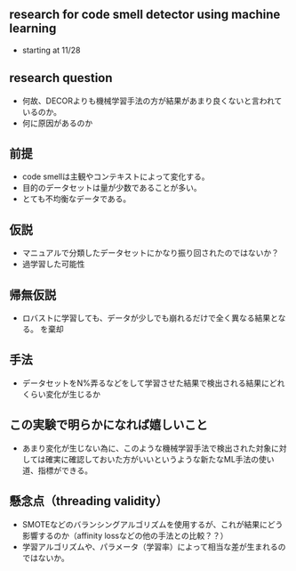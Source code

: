 ## research for code smell detector using machine learning
- starting at 11/28

## research question
- 何故、DECORよりも機械学習手法の方が結果があまり良くないと言われているのか。
- 何に原因があるのか

## 前提
- code smellは主観やコンテキストによって変化する。
- 目的のデータセットは量が少数であることが多い。
- とても不均衡なデータである。

## 仮説
- マニュアルで分類したデータセットにかなり振り回されたのではないか？
- 過学習した可能性

## 帰無仮説
- ロバストに学習しても、データが少しでも崩れるだけで全く異なる結果となる。  を棄却

## 手法
- データセットをN%弄るなどをして学習させた結果で検出される結果にどれくらい変化が生じるか

## この実験で明らかになれば嬉しいこと
- あまり変化が生じない為に、このような機械学習手法で検出された対象に対しては確実に確認しておいた方がいいというような新たなML手法の使い道、指標ができる。

## 懸念点（threading validity）
- SMOTEなどのバランシングアルゴリズムを使用するが、これが結果にどう影響するのか（affinity lossなどの他の手法との比較？？）
- 学習アルゴリズムや、パラメータ（学習率）によって相当な差が生まれるのではないか。

